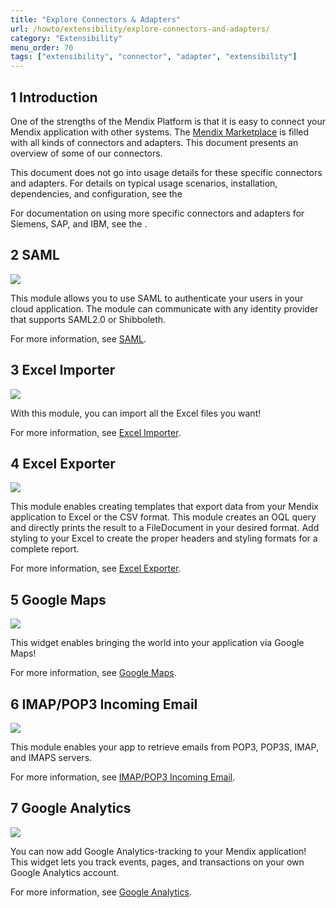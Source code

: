 ```yaml
---
title: "Explore Connectors & Adapters"
url: /howto/extensibility/explore-connectors-and-adapters/
category: "Extensibility"
menu_order: 70
tags: ["extensibility", "connector", "adapter", "extensibility"]
---
```


## 1 Introduction

One of the strengths of the Mendix Platform is that it is easy to connect your Mendix application with other systems. The [Mendix Marketplace](https://marketplace.mendix.com/) is filled with all kinds of connectors and adapters. This document presents an overview of some of our connectors.

This document does not go into usage details for these specific connectors and adapters. For details on typical usage scenarios, installation, dependencies, and configuration, see the 

For documentation on using more specific connectors and adapters for Siemens, SAP, and IBM, see the .

## 2 SAML

![](/attachments/howto/extensibility/explore-connectors-and-adapters/SAML.png)

This module allows you to use SAML to authenticate your users in your cloud application. The module can communicate with any identity provider that supports SAML2.0 or Shibboleth.

For more information, see [SAML](/appstore/modules/saml/).

## 3 Excel Importer

![](/attachments/howto/extensibility/explore-connectors-and-adapters/excel_importer.png)

With this module, you can import all the Excel files you want!

For more information, see [Excel Importer](/appstore/modules/excel-importer/).

## 4 Excel Exporter

![](/attachments/howto/extensibility/explore-connectors-and-adapters/excel_exporter.png)

This module enables creating templates that export data from your Mendix application to Excel or the CSV format. This module creates an OQL query and directly prints the result to a FileDocument in your desired format. Add styling to your Excel to create the proper headers and styling formats for a complete report.

For more information, see [Excel Exporter](/appstore/modules/excel-exporter/).

## 5 Google Maps

![](/attachments/howto/extensibility/explore-connectors-and-adapters/google_maps.png)

This widget enables bringing the world into your application via Google Maps!

For more information, see [Google Maps](/appstore/widgets/google-maps/).

## 6 IMAP/POP3 Incoming Email

![](/attachments/howto/extensibility/explore-connectors-and-adapters/imap.png)

This module enables your app to retrieve emails from POP3, POP3S, IMAP, and IMAPS servers.

For more information, see [IMAP/POP3 Incoming Email](/appstore/modules/imap/).

## 7 Google Analytics

![](/attachments/howto/extensibility/explore-connectors-and-adapters/google_analytics.png)

You can now add Google Analytics-tracking to your Mendix application! This widget lets you track events, pages, and transactions on your own Google Analytics account.

For more information, see [Google Analytics](/appstore/widgets/google-analytics/).